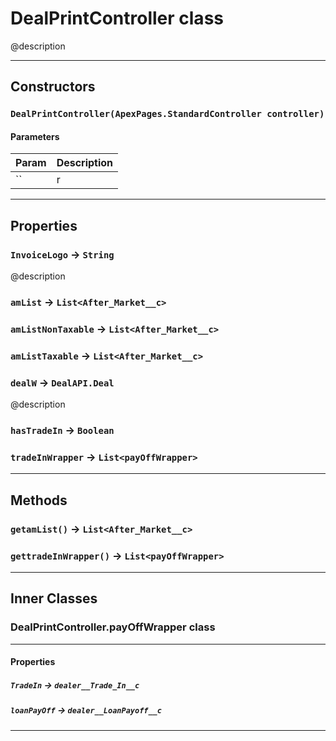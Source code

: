 # DealPrintController class

@description

---
## Constructors
### `DealPrintController(ApexPages.StandardController controller)`
#### Parameters
|Param|Description|
|-----|-----------|
|`` | r |

---
## Properties

### `InvoiceLogo` → `String`

@description

### `amList` → `List<After_Market__c>`

### `amListNonTaxable` → `List<After_Market__c>`

### `amListTaxable` → `List<After_Market__c>`

### `dealW` → `DealAPI.Deal`

@description

### `hasTradeIn` → `Boolean`

### `tradeInWrapper` → `List<payOffWrapper>`

---
## Methods
### `getamList()` → `List<After_Market__c>`
### `gettradeInWrapper()` → `List<payOffWrapper>`
---
## Inner Classes

### DealPrintController.payOffWrapper class
---
#### Properties

##### `TradeIn` → `dealer__Trade_In__c`

##### `loanPayOff` → `dealer__LoanPayoff__c`

---
